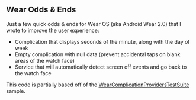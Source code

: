 ﻿## Wear Odds & Ends

Just a few quick odds & ends for Wear OS (aka Android Wear 2.0) that I wrote to improve the user experience:

* Complication that displays seconds of the minute, along with the day of week
* Empty complication with null data (prevent accidental taps on blank areas of the watch face)
* Service that will automatically detect screen off events and go back to the watch face

This code is partially based off of the [WearComplicationProvidersTestSuite](https://github.com/googlesamples/android-WearComplicationProvidersTestSuite) sample.